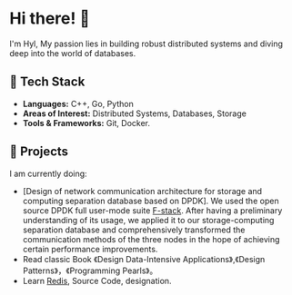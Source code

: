 # Hi there! 👋

I'm Hyl, My passion lies in building robust distributed systems and diving deep into the world of databases.

## 🔧 Tech Stack
- **Languages:** C++, Go, Python
- **Areas of Interest:** Distributed Systems, Databases, Storage
- **Tools & Frameworks:** Git, Docker.

## 🚀 Projects
I am currently doing:
- [Design of network communication architecture for storage and computing separation database based on DPDK]. We used the open source DPDK full user-mode suite [F-stack](https://github.com/F-Stack/f-stack). After having a preliminary understanding of its usage, we applied it to our storage-computing separation database and comprehensively transformed the communication methods of the three nodes in the hope of achieving certain performance improvements.
- Read classic Book 《Design Data-Intensive Applications》,《Design Patterns》，《Programming Pearls》。
- Learn [Redis](https://github.com/redis/redis), Source Code, designation.

